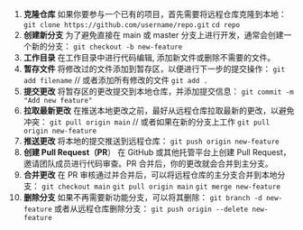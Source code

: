 1. **克隆仓库**
如果你要参与一个已有的项目，首先需要将远程仓库克隆到本地：
`git clone https://github.com/username/repo.git`
`cd repo`
2. **创建新分支**
为了避免直接在 main 或 master 分支上进行开发，通常会创建一个新的分支：
`git checkout -b new-feature`
3. **工作目录**
在工作目录中进行代码编辑, 添加新文件或删除不需要的文件。
4. **暂存文件**
将修改过的文件添加到暂存区，以便进行下一步的提交操作：
`git add filename`
// 或者添加所有修改的文件
`git add .`
5. **提交更改**
将暂存区的更改提交到本地仓库，并添加提交信息：
`git commit -m "Add new feature"`
6. **拉取最新更改**
在推送本地更改之前，最好从远程仓库拉取最新的更改，以避免冲突：
`git pull origin main`
// 或者如果在新的分支上工作
`git pull origin new-feature`
7. **推送更改**
将本地的提交推送到远程仓库：
`git push origin new-feature`
8. **创建 Pull Request（PR**）
在 GitHub 或其他托管平台上创建 Pull Request，邀请团队成员进行代码审查。PR 合并后，你的更改就会合并到主分支。
9. **合并更改**
在 PR 审核通过并合并后，可以将远程仓库的主分支合并到本地分支：
`git checkout main`
`git pull origin main`
`git merge new-feature`
10. **删除分支**
如果不再需要新功能分支，可以将其删除：
`git branch -d new-feature`
或者从远程仓库删除分支：
`git push origin --delete new-feature`
